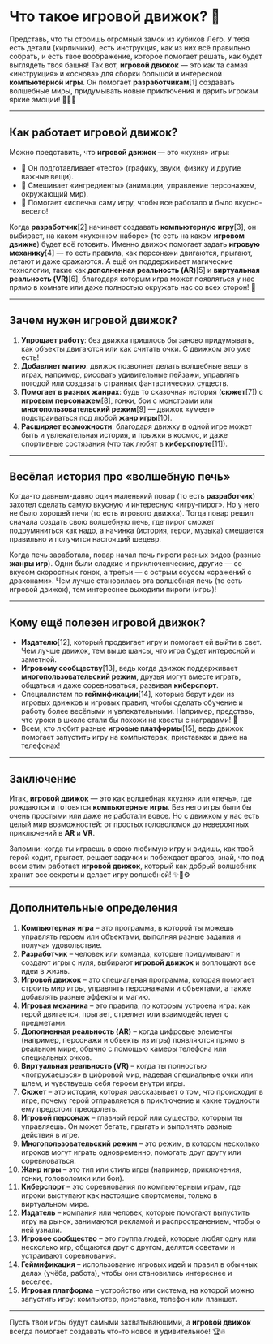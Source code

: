 # **Что такое игровой движок? 🚀**

Представь, что ты строишь огромный замок из кубиков Лего. У тебя есть детали (кирпичики), есть инструкция, как из них всё правильно собрать, и есть твое воображение, которое помогает решать, как будет выглядеть твоя башня! Так вот, **игровой движок** — это как та самая «инструкция» и «основа» для сборки большой и интересной **компьютерной игры**. Он помогает **разработчикам**[1] создавать волшебные миры, придумывать новые приключения и дарить игрокам яркие эмоции! 🏰🔧✨

---

## **Как работает игровой движок?**

Можно представить, что **игровой движок** — это «кухня» игры:

- 🍳 Он подготавливает «тесто» (графику, звуки, физику и другие важные вещи).
- 🥣 Смешивает «ингредиенты» (анимации, управление персонажем, окружающий мир).
- 🍰 Помогает «испечь» саму игру, чтобы все работало и было вкусно-весело!

Когда **разработчик**[2] начинает создавать **компьютерную игру**[3], он выбирает, на каком «кухонном наборе» (то есть на каком **игровом движке**) будет всё готовить. Именно движок помогает задать **игровую механику**[4] — то есть правила, как персонажи двигаются, прыгают, летают и даже сражаются. А ещё он поддерживает магические технологии, такие как **дополненная реальность (AR)**[5] и **виртуальная реальность (VR)**[6], благодаря которым игра может появляться у нас прямо в комнате или даже полностью окружать нас со всех сторон! 🎉

---

## **Зачем нужен игровой движок?**

1. **Упрощает работу**: без движка пришлось бы заново придумывать, как объекты двигаются или как считать очки. С движком это уже есть!
2. **Добавляет магию**: движок позволяет делать волшебные вещи в играх, например, рисовать удивительные пейзажи, управлять погодой или создавать странных фантастических существ.
3. **Помогает в разных жанрах**: будь то сказочная история (**сюжет**[7]) с **игровым персонажем**[8], гонки, бои с монстрами или **многопользовательский режим**[9] — движок «умеет» подстраиваться под любой **жанр игры**[10].
4. **Расширяет возможности**: благодаря движку в одной игре может быть и увлекательная история, и прыжки в космос, и даже спортивные состязания (что так любят в **киберспорте**[11]).

---

## **Весёлая история про «волшебную печь»**

Когда-то давным-давно один маленький повар (то есть **разработчик**) захотел сделать самую вкусную и интересную «игру-пирог». Но у него не было хорошей печи (то есть игрового движка). Тогда повар решил сначала создать свою волшебную печь, где пирог сможет подрумяниться как надо, а начинка (история, герои, музыка) смешается правильно и получится настоящий шедевр. 

Когда печь заработала, повар начал печь пироги разных видов (разные **жанры игр**). Одни были сладкие и приключенческие, другие — со вкусом скоростных гонок, а третьи — с острым соусом «сражений с драконами». Чем лучше становилась эта волшебная печь (то есть игровой движок), тем интереснее выходили пироги (игры)! 

---

## **Кому ещё полезен игровой движок?**

- **Издателю**[12], который продвигает игру и помогает ей выйти в свет. Чем лучше движок, тем выше шансы, что игра будет интересной и заметной.
- **Игровому сообществу**[13], ведь когда движок поддерживает **многопользовательский режим**, друзья могут вместе играть, общаться и даже соревноваться, развивая **киберспорт**.
- Специалистам по **геймификации**[14], которые берут идеи из игровых движков и игровых правил, чтобы сделать обучение и работу более весёлыми и увлекательными. Например, представь, что уроки в школе стали бы похожи на квесты с наградами! 🏅
- Всем, кто любит разные **игровые платформы**[15], ведь движок помогает запустить игру на компьютерах, приставках и даже на телефонах!

---

## **Заключение**

Итак, **игровой движок** — это как волшебная «кухня» или «печь», где рождаются и готовятся **компьютерные игры**. Без него игры были бы очень простыми или даже не работали вовсе. Но с движком у нас есть целый мир возможностей: от простых головоломок до невероятных приключений в **AR** и **VR**. 

Запомни: когда ты играешь в свою любимую игру и видишь, как твой герой ходит, прыгает, решает задачки и побеждает врагов, знай, что под всем этим работает **игровой движок**, который как добрый волшебник хранит все секреты и делает игру волшебной! ✨🧩⚙️

---

## **Дополнительные определения** 

1. **Компьютерная игра** – это программа, в которой ты можешь управлять героем или объектами, выполняя разные задания и получая удовольствие.
2. **Разработчик** – человек или команда, которые придумывают и создают игры с нуля, выбирают **игровой движок** и воплощают все идеи в жизнь.
3. **Игровой движок** – это специальная программа, которая помогает строить мир игры, управлять персонажами и объектами, а также добавлять разные эффекты и магию.
4. **Игровая механика** – это правила, по которым устроена игра: как герой двигается, прыгает, стреляет или взаимодействует с предметами.
5. **Дополненная реальность (AR)** – когда цифровые элементы (например, персонажи и объекты из игры) появляются прямо в реальном мире, обычно с помощью камеры телефона или специальных очков.
6. **Виртуальная реальность (VR)** – когда ты полностью «погружаешься» в цифровой мир, надевая специальные очки или шлем, и чувствуешь себя героем внутри игры.
7. **Сюжет** – это история, которая рассказывает о том, что происходит в игре, почему герой отправляется в приключение и какие трудности ему предстоит преодолеть.
8. **Игровой персонаж** – главный герой или существо, которым ты управляешь. Он может бегать, прыгать и выполнять разные действия в игре.
9. **Многопользовательский режим** – это режим, в котором несколько игроков могут играть одновременно, помогать друг другу или соревноваться.
10. **Жанр игры** – это тип или стиль игры (например, приключения, гонки, головоломки или бои).
11. **Киберспорт** – это соревнования по компьютерным играм, где игроки выступают как настоящие спортсмены, только в виртуальном мире.
12. **Издатель** – компания или человек, которые помогают выпустить игру на рынок, занимаются рекламой и распространением, чтобы о ней узнали.
13. **Игровое сообщество** – это группа людей, которые любят одну или несколько игр, общаются друг с другом, делятся советами и устраивают соревнования.
14. **Геймификация** – использование игровых идей и правил в обычных делах (учёба, работа), чтобы они становились интереснее и веселее.
15. **Игровая платформа** – устройство или система, на которой можно запустить игру: компьютер, приставка, телефон или планшет.

---

Пусть твои игры будут самыми захватывающими, а **игровой движок** всегда помогает создавать что-то новое и удивительное! 🏆🔥
